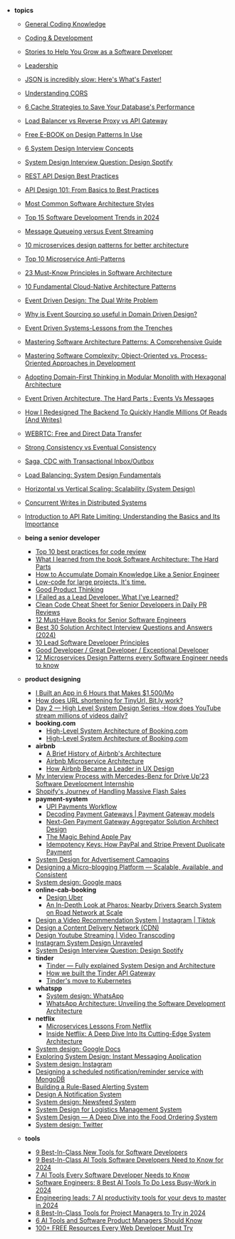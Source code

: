 
- **topics**
  - [General Coding Knowledge](https://eddiebarth.medium.com/list/general-coding-knowledge-f2d429d4f0cd)
  - [Coding & Development](https://medium.com/@jscribes/list/coding-development-e360d380bb82)
  - [Stories to Help You Grow as a Software Developer](https://medium.com/@MediumStaff/list/stories-to-help-you-grow-as-a-software-developer-b1d913188c20)
  - [Leadership](https://eddiebarth.medium.com/list/leadership-0cc0d07e2706)

  - [JSON is incredibly slow: Here's What's Faster!](https://medium.com/data-science-community-srm/json-is-incredibly-slow-heres-what-s-faster-ca35d5aaf9e8)
  - [Understanding CORS](https://itnext.io/understanding-cors-4157bf640e11)
  - [6 Cache Strategies to Save Your Database's Performance](https://levelup.gitconnected.com/6-cache-strategies-to-save-your-databases-performance-762ed2cccfa8)
  - [Load Balancer vs Reverse Proxy vs API Gateway](https://medium.com/codenx/load-balancer-vs-reverse-proxy-vs-api-gateway-fcb79912abbf)
  - [Free E-BOOK on Design Patterns In Use](https://medium.com/@techworldwithmilan/how-to-select-a-design-pattern-567181b90e8c)
  - [6 System Design Interview Concepts](https://levelup.gitconnected.com/6-system-design-interview-concepts-1b1882506766)
  - [System Design Interview Question: Design Spotify](https://levelup.gitconnected.com/system-design-interview-question-design-spotify-4a8a79697dda)
  - [REST API Design Best Practices](https://medium.com/@techworldwithmilan/rest-api-design-best-practices-2eb5e749d428)
  - [API Design 101: From Basics to Best Practices](https://levelup.gitconnected.com/api-design-101-from-basics-to-best-practices-a0261cdf8886)
  - [Most Common Software Architecture Styles](https://medium.com/@techworldwithmilan/most-common-software-architecture-styles-86881d779683)
  - [Top 15 Software Development Trends in 2024](https://serokell.medium.com/top-15-software-development-trends-in-2024-5a4526653004)
  - [Message Queueing versus Event Streaming](https://azeynalli1990.medium.com/message-queueing-versus-event-streaming-ab5758dc88b3)
  - [10 microservices design patterns for better architecture](https://medium.com/capital-one-tech/10-microservices-design-patterns-for-better-architecture-befa810ca44e)
  - [Top 10 Microservice Anti-Patterns](https://blog.bitsrc.io/10-microservice-anti-patterns-278bcb7f385d)
  - [23 Must-Know Principles in Software Architecture](https://azeynalli1990.medium.com/23-must-know-principles-in-software-architecture-62d1cf73df7c)
  - [10 Fundamental Cloud-Native Architecture Patterns](https://azeynalli1990.medium.com/10-fundamental-cloud-native-architecture-patterns-859021b0716d)
  - [Event Driven Design: The Dual Write Problem](https://medium.com/@the_nick_morgan/event-driven-design-the-dual-write-problem-07bbef584376)
  - [Why is Event Sourcing so useful in Domain Driven Design?](https://levelup.gitconnected.com/why-is-event-sourcing-so-useful-in-domain-driven-design-e961dd090228)
  - [Event Driven Systems-Lessons from the Trenches](https://medium.com/sids-tech-cafe/event-driven-systems-lessons-from-the-trenches-107c07b3fc1d)
  - [Mastering Software Architecture Patterns: A Comprehensive Guide](https://heyizzy.me/mastering-software-architecture-patterns-a-comprehensive-guide-0a66e1498da9)
  - [Mastering Software Complexity: Object-Oriented vs. Process-Oriented Approaches in Development](https://experiencestack.co/mastering-software-complexity-object-oriented-vs-process-oriented-approaches-in-development-f414335fea6d)
  - [Adopting Domain-First Thinking in Modular Monolith with Hexagonal Architecture](https://itnext.io/adopting-domain-first-thinking-in-modular-monolith-with-hexagonal-architecture-f9e4921ac18d)
  - [Event Driven Architecture, The Hard Parts : Events Vs Messages](https://medium.com/simpplr-technology/event-driven-architecture-the-hard-parts-events-vs-messages-0fcfc7243703)
  - [How I Redesigned The Backend To Quickly Handle Millions Of Reads (And Writes)](https://blog.bitsrc.io/how-i-redesigned-the-backend-to-quickly-handle-millions-of-reads-and-writes-58cfe989e6f8)
  - [WEBRTC: Free and Direct Data Transfer](https://blog.stackademic.com/webrtc-direct-data-transfer-c954c7335754)
  - [Strong Consistency vs Eventual Consistency](https://medium.com/@abhirup.acharya009/strong-consistency-vs-eventual-consistency-19ce6f87c112)
  - [Saga, CDC with Transactional Inbox/Outbox](https://ishansoninitj.medium.com/saga-cdc-with-transactional-inbox-outbox-d15507868c7f)
  - [Load Balancing: System Design Fundamentals](https://medium.com/@abhirup.acharya009/load-balancing-system-design-fundamentals-d64674227c36)
  - [Horizontal vs Vertical Scaling: Scalability (System Design)](https://medium.com/@ayush_mittal/horizontal-vs-vertical-scaling-scalability-system-design-d10658b7f94e)
  - [Concurrent Writes in Distributed Systems](https://medium.com/the-developers-diary/concurrent-writes-in-distributed-systems-601782e4797f)
  - [Introduction to API Rate Limiting: Understanding the Basics and Its Importance](https://medium.com/the-developers-diary/introduction-to-api-rate-limiting-understanding-the-basics-and-its-importance-fde0b5af995b)


  - **being a senior developer**
    - [Top 10 best practices for code review](https://medium.com/beyond-the-code-by-typo/top-10-best-practices-for-code-review-a05a7d1ce480)
    - [What I learned from the book Software Architecture: The Hard Parts](https://medium.com/@techworldwithmilan/what-i-learned-from-the-software-architecture-the-hard-parts-0498c9eae88e)
    - [How to Accumulate Domain Knowledge Like a Senior Engineer](https://medium.com/career-paths/how-to-accumulate-domain-knowledge-like-a-senior-engineer-8dd3924e2c70)
    - [Low-code for large projects. It's time.](https://blog.devgenius.io/low-code-for-large-projects-its-time-aecd1f2ac2a7)
    - [Good Product Thinking](https://medium.com/@breanamjones/list/good-product-thinking-25dfb3a0bd21)
    - [I Failed as a Lead Developer. What I've Learned?](https://blog.stackademic.com/i-failed-as-a-lead-developer-what-ive-learned-7bf66cb0d075)
    - [Clean Code Cheat Sheet for Senior Developers in Daily PR Reviews](https://azeynalli1990.medium.com/clean-code-cheat-sheet-for-senior-developers-in-daily-pr-reviews-6b77ee413469)
    - [12 Must-Have Books for Senior Software Engineers](https://azeynalli1990.medium.com/12-must-have-books-for-senior-software-engineers-e433d8ba77fa)
    - [Best 30 Solution Architect Interview Questions and Answers (2024)](https://medium.com/@skillcombo/best-30-solution-architect-interview-questions-and-answers-2024-a8b91a076a77)
    - [10 Lead Software Developer Principles](https://medium.com/mjukvare/10-lead-software-developer-principles-7e056d0e9c9c)
    - [Good Developer / Great Developer / Exceptional Developer](https://medium.com/@mike.s.chambers/good-developer-great-developer-exceptional-developer-ec4213565938)
    - [12 Microservices Design Patterns every Software Engineer needs to know](https://medium.com/@mrahmedkhan019/12-microservices-design-patterns-every-software-engineer-needs-to-know-f2daae212647)


  - **product designing**
    - [I Built an App in 6 Hours that Makes $1,500/Mo](https://medium.com/@artturi-jalli/i-built-an-app-in-6-hours-that-makes-1-500-mo-85139edee87d)
    - [How does URL shortening for TinyUrl, Bit.ly work?](https://medium.com/javarevisited/day-1-high-level-system-design-series-url-shortening-d28888d71084)
    - [Day 2 — High Level System Design Series -How does YouTube stream millions of videos daily?](https://medium.com/javarevisited/how-does-youtube-stream-millions-of-videos-daily-3d8627d297e5)
    - **booking.com**
        - [High-Level System Architecture of Booking.com](https://medium.com/@sahintalha1/high-level-system-architecture-of-booking-com-06c199003d94)
        - [High-Level System Architecture of Booking.com](https://medium.com/@info.vikaasyadav/high-level-system-architecture-of-booking-com-b430528581cd)
    - **airbnb**
        - [A Brief History of Airbnb's Architecture](https://medium.com/@mananshah3654/a-brief-history-of-airbnbs-architecture-bce6d0405f9c)
        - [Airbnb Microservice Architecture](https://medium.com/@techworldwithmilan/airbnb-microservice-architecture-bd1986c73719)
        - [How Airbnb Became a Leader in UX Design](https://medium.com/prototypr/how-airbnb-became-a-leader-in-ux-design-7d8ab8ad803e)
    - [My Interview Process with Mercedes-Benz for Drive Up'23 Software Development Internship](https://medium.com/@sahintalha1/my-interview-process-with-mercedes-benz-for-drive-up23-software-development-internship-f80794fde46d)
    - [Shopify's Journey of Handling Massive Flash Sales](https://medium.com/@dwivedi.ankit21/scaling-to-new-heights-shopifys-journey-of-handling-massive-flash-sales-and-architectural-de2e4f0baede)
    - **payment-system**
        - [UPI Payments Workflow](https://medium.com/@ayush_mittal/upi-payments-workflow-d0dcc65890f2)
        - [Decoding Payment Gateways | Payment Gateway models](https://medium.com/@milovasharan/decoding-payment-gateways-payment-gateway-models-29b305d2c934)
        - [Next-Gen Payment Gateway Aggregator Solution Architect Design](https://medium.com/@ayush_mittal/next-gen-payment-gatewayaggregator-solution-architect-design-c5a27fefcfbb)
        - [The Magic Behind Apple Pay](https://medium.com/@sahintalha1/the-magic-behind-apple-pay-018117d973e1)
        - [Idempotency Keys: How PayPal and Stripe Prevent Duplicate Payment](https://medium.com/@sahintalha1/the-way-psps-such-as-paypal-stripe-and-adyen-prevent-duplicate-payment-idempotency-keys-615845c185bf)
    - [System Design for Advertisement Campagins](https://medium.com/@vikas.taank_40391/system-design-for-advertisement-campagins-4cb14129550a)
    - [Designing a Micro-blogging Platform — Scalable, Available, and Consistent](https://medium.com/@srajsonu/designing-a-micro-blogging-platform-scalable-available-and-consistent-bed1e60350bf)
    - [System design: Google maps](https://medium.com/@sureshpodeti/system-design-google-maps-2681fc640370)
    - **online-cab-booking**
        - [Design Uber](https://medium.com/@eugene-s/design-uber-0eb5e44deb12)
        - [An In-Depth Look at Pharos: Nearby Drivers Search System on Road Network at Scale](https://medium.com/@dwivedi.ankit21/understanding-pharos-an-in-depth-look-at-the-search-for-nearby-drivers-on-road-network-at-scale-64133cd9f1be)
    - [Design a Video Recommendation System | Instagram | Tiktok](https://medium.com/@eugene-s/design-a-video-recommendation-system-instagram-tiktok-e71b97e7f872)
    - [Design a Content Delivery Network (CDN)](https://medium.com/@eugene-s/design-a-content-delivery-network-cdn-a736b4970469)
    - [Design Youtube Streaming | Video Transcoding](https://medium.com/@eugene-s/design-youtube-streaming-video-transcoding-b45aa8447851)
    - [Instagram System Design Unraveled](https://medium.com/@guptashubhang2000/instagram-system-design-unraveled-6af43bb5335e)
    - [System Design Interview Question: Design Spotify](https://medium.com/@jordanedward357/system-design-interview-question-design-spotify-ceb13b801ca7)
    - **tinder**
        - [Tinder — Fully explained System Design and Architecture](https://kasunprageethdissanayake.medium.com/tinder-fully-explained-system-design-and-architecture-1225ecdfe64e)
        - [How we built the Tinder API Gateway](https://medium.com/tinder/how-we-built-the-tinder-api-gateway-831c6ca5ceca)
        - [Tinder's move to Kubernetes](https://medium.com/tinder/tinders-move-to-kubernetes-cda2a6372f44)
    - **whatspp**
        - [System design: WhatsApp](https://medium.com/@sureshpodeti/system-design-whatsapp-87bd39fe2f51)
        - [WhatsApp Architecture: Unveiling the Software Development Architecture](https://medium.com/@info.vikaasyadav/whatsapp-architecture-2d24c6ae067d)
    - **netflix**
        - [Microservices Lessons From Netflix](https://medium.com/@mananshah3654/microservices-lessons-from-netflix-50cc66d8fd45)
        - [Inside Netflix: A Deep Dive Into Its Cutting-Edge System Architecture](https://medium.com/@info.vikaasyadav/inside-netflix-a-deep-dive-into-its-cutting-edge-system-architecture-077f7bac8902)
    - [System design: Google Docs](https://medium.com/@sureshpodeti/system-design-google-docs-93e12133a979)
    - [Exploring System Design: Instant Messaging Application](https://medium.com/@cartelli.francesco/exploring-system-design-instant-messaging-application-f4447adc37da)
    - [System design: Instagram](https://medium.com/@sureshpodeti/system-design-instagram-cf9bf09bb627)
    - [Designing a scheduled notification/reminder service with MongoDB](https://medium.com/@aravindar37/designing-a-scheduled-notification-reminder-service-with-mongodb-1b7e41720af)
    - [Building a Rule-Based Alerting System](https://medium.com/@smdyarkhan123/building-a-rule-based-alerting-system-4f7d5fa43e96)
    - [Design A Notification System](https://medium.com/@naveendharnia0029/design-a-notification-system-2974be8c82ce)
    - [System design: Newsfeed System](https://medium.com/@sureshpodeti/system-design-newsfeed-system-da50486a8a9b)
    - [System Design for Logistics Management System](https://medium.com/@ayush_mittal/system-design-for-logistics-management-system-80b876e29bbb)
    - [System Design — A Deep Dive into the Food Ordering System](https://medium.com/@systemdesignbychk/system-design-a-deep-dive-into-the-food-ordering-system-f84ae6375ce3)
    - [System design: Twitter](https://medium.com/@sureshpodeti/system-design-twitter-a98e7d134634)


  - **tools**
    - [9 Best-In-Class New Tools for Software Developers](https://alex-omeyer.medium.com/9-best-in-class-new-tools-for-software-developers-c9a9bf0153b0)
    - [9 Best-In-Class AI Tools Software Developers Need to Know for 2024](https://alex-omeyer.medium.com/9-best-in-class-ai-tools-software-developers-need-to-know-for-2024-d341e4840e34)
    - [7 AI Tools Every Software Developer Needs to Know](https://alex-omeyer.medium.com/7-ai-tools-every-software-developer-needs-to-know-2023-361929746ec4)
    - [Software Engineers: 8 Best AI Tools To Do Less Busy-Work in 2024](https://alex-omeyer.medium.com/software-engineers-8-best-ai-tools-to-do-less-busy-work-in-2023-746c42afa64b)
    - [Engineering leads: 7 AI productivity tools for your devs to master in 2024](https://alex-omeyer.medium.com/engineering-leads-7-ai-productivity-tools-for-your-devs-to-master-in-2023-ccf980913c3e)
    - [8 Best-In-Class Tools for Project Managers to Try in 2024](https://alex-omeyer.medium.com/8-best-in-class-tools-for-project-managers-to-try-in-2024-d0c11313e045)
    - [6 AI Tools and Software Product Managers Should Know](https://alex-omeyer.medium.com/6-ai-tools-and-software-product-managers-should-know-4a273decda15)
    - [100+ FREE Resources Every Web Developer Must Try](https://blog.stackademic.com/100-free-resources-every-web-developer-must-try-2fa9fa499ef5)